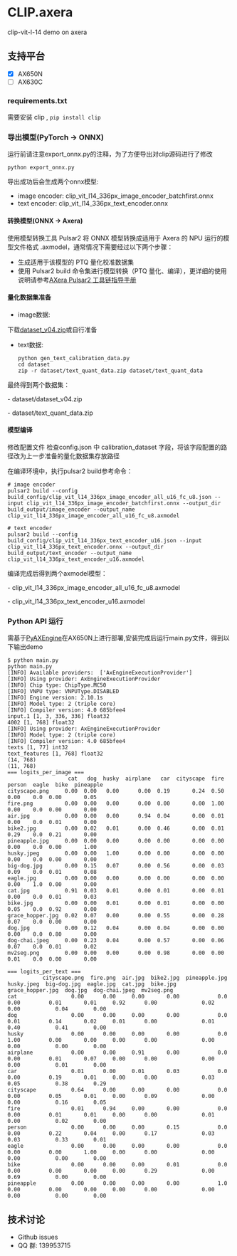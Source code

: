 # CLIP.axera
clip-vit-l-14 demo on axera

## 支持平台
- [x] AX650N
- [ ] AX630C

### requirements.txt

需要安装 clip , `pip install clip`

### 导出模型(PyTorch -> ONNX)
运行前请注意export_onnx.py的注释，为了方便导出对clip源码进行了修改
```
python export_onnx.py
```
导出成功后会生成两个onnx模型:
- image encoder: clip_vit_l14_336px_image_encoder_batchfirst.onnx
- text encoder: clip_vit_l14_336px_text_encoder.onnx


#### 转换模型(ONNX -> Axera)
使用模型转换工具 Pulsar2 将 ONNX 模型转换成适用于 Axera 的 NPU 运行的模型文件格式 .axmodel，通常情况下需要经过以下两个步骤：

- 生成适用于该模型的 PTQ 量化校准数据集
- 使用 Pulsar2 build 命令集进行模型转换（PTQ 量化、编译），更详细的使用说明请参考[AXera Pulsar2 工具链指导手册](https://pulsar2-docs.readthedocs.io/zh-cn/latest/index.html)


#### 量化数据集准备
- image数据:

下载[dataset_v04.zip](https://github.com/user-attachments/files/20480889/dataset_v04.zip)或自行准备

- text数据:
    ```
    python gen_text_calibration_data.py
    cd dataset
    zip -r dataset/text_quant_data.zip dataset/text_quant_data
    ```
最终得到两个数据集：

\- dataset/dataset_v04.zip

\- dataset/text_quant_data.zip

#### 模型编译
修改配置文件
检查config.json 中 calibration_dataset 字段，将该字段配置的路径改为上一步准备的量化数据集存放路径

在编译环境中，执行pulsar2 build参考命令：
```
# image encoder
pulsar2 build --config build_config/clip_vit_l14_336px_image_encoder_all_u16_fc_u8.json --input clip_vit_l14_336px_image_encoder_batchfirst.onnx --output_dir build_output/image_encoder --output_name clip_vit_l14_336px_image_encoder_all_u16_fc_u8.axmodel

# text encoder
pulsar2 build --config build_config/clip_vit_l14_336px_text_encoder_u16.json --input clip_vit_l14_336px_text_encoder.onnx --output_dir build_output/text_encoder --output_name clip_vit_l14_336px_text_encoder_u16.axmodel
```
编译完成后得到两个axmodel模型：

\- clip_vit_l14_336px_image_encoder_all_u16_fc_u8.axmodel

\- clip_vit_l14_336px_text_encoder_u16.axmodel


### Python API 运行
需基于[PyAXEngine](https://github.com/AXERA-TECH/pyaxengine)在AX650N上进行部署,安装完成后运行main.py文件，得到以下输出demo
```shell
$ python main.py 
python main.py
[INFO] Available providers:  ['AxEngineExecutionProvider']
[INFO] Using provider: AxEngineExecutionProvider
[INFO] Chip type: ChipType.MC50
[INFO] VNPU type: VNPUType.DISABLED
[INFO] Engine version: 2.10.1s
[INFO] Model type: 2 (triple core)
[INFO] Compiler version: 4.0 685bfee4
input.1 [1, 3, 336, 336] float32
4002 [1, 768] float32
[INFO] Using provider: AxEngineExecutionProvider
[INFO] Model type: 2 (triple core)
[INFO] Compiler version: 4.0 685bfee4
texts [1, 77] int32
text_features [1, 768] float32
(14, 768)
(11, 768)
=== logits_per_image ===
                   cat   dog  husky  airplane   car  cityscape  fire  person  eagle  bike  pineapple
cityscape.png     0.00  0.00   0.00      0.00  0.19       0.24  0.50    0.00    0.0  0.00       0.05
fire.png          0.00  0.00   0.00      0.00  0.00       0.00  1.00    0.00    0.0  0.00       0.00
air.jpg           0.00  0.00   0.00      0.94  0.04       0.00  0.01    0.00    0.0  0.01       0.00
bike2.jpg         0.00  0.02   0.01      0.00  0.46       0.00  0.01    0.29    0.0  0.21       0.00
pineapple.jpg     0.00  0.00   0.00      0.00  0.00       0.00  0.00    0.00    0.0  0.00       1.00
husky.jpeg        0.00  0.00   1.00      0.00  0.00       0.00  0.00    0.00    0.0  0.00       0.00
big-dog.jpg       0.00  0.15   0.07      0.00  0.56       0.00  0.03    0.09    0.0  0.01       0.08
eagle.jpg         0.00  0.00   0.00      0.00  0.00       0.00  0.00    0.00    1.0  0.00       0.00
cat.jpg           0.91  0.03   0.01      0.00  0.01       0.00  0.01    0.00    0.0  0.01       0.03
bike.jpg          0.00  0.00   0.01      0.00  0.01       0.00  0.00    0.05    0.0  0.92       0.00
grace_hopper.jpg  0.02  0.07   0.00      0.00  0.55       0.00  0.28    0.07    0.0  0.00       0.00
dog.jpg           0.00  0.12   0.04      0.00  0.04       0.00  0.00    0.00    0.0  0.80       0.00
dog-chai.jpeg     0.00  0.23   0.04      0.00  0.57       0.00  0.06    0.07    0.0  0.01       0.02
mv2seg.png        0.00  0.00   0.00      0.00  0.98       0.00  0.00    0.01    0.0  0.00       0.00

=== logits_per_text ===
           cityscape.png  fire.png  air.jpg  bike2.jpg  pineapple.jpg  husky.jpeg  big-dog.jpg  eagle.jpg  cat.jpg  bike.jpg  grace_hopper.jpg  dog.jpg  dog-chai.jpeg  mv2seg.png
cat                 0.00      0.00     0.00       0.00            0.0        0.00         0.01       0.01     0.92      0.00              0.02     0.00           0.04        0.00
dog                 0.00      0.00     0.00       0.00            0.0        0.01         0.14       0.02     0.01      0.00              0.01     0.40           0.41        0.00
husky               0.00      0.00     0.00       0.00            0.0        1.00         0.00       0.00     0.00      0.00              0.00     0.00           0.00        0.00
airplane            0.00      0.00     0.91       0.00            0.0        0.00         0.01       0.07     0.00      0.00              0.00     0.00           0.01        0.00
car                 0.01      0.00     0.01       0.03            0.0        0.00         0.19       0.01     0.00      0.00              0.03     0.05           0.38        0.29
cityscape           0.64      0.00     0.00       0.00            0.0        0.00         0.05       0.01     0.00      0.09              0.00     0.00           0.16        0.05
fire                0.01      0.94     0.00       0.00            0.0        0.00         0.01       0.01     0.00      0.00              0.01     0.00           0.02        0.00
person              0.00      0.00     0.00       0.15            0.0        0.00         0.22       0.04     0.00      0.17              0.03     0.03           0.33        0.01
eagle               0.00      0.00     0.00       0.00            0.0        0.00         0.00       1.00     0.00      0.00              0.00     0.00           0.00        0.00
bike                0.00      0.00     0.00       0.01            0.0        0.00         0.00       0.00     0.00      0.29              0.00     0.69           0.00        0.00
pineapple           0.00      0.00     0.00       0.00            1.0        0.00         0.00       0.00     0.00      0.00              0.00     0.00           0.00        0.00
```


## 技术讨论

- Github issues
- QQ 群: 139953715